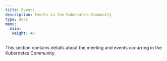 ```yaml
---
title: Events 
description: Events in the Kubernetes Community
type: docs
menu:
  main:
   weight: 40
---
```


This section contains details about the meeting and events occurring in the
Kubernetes Community.